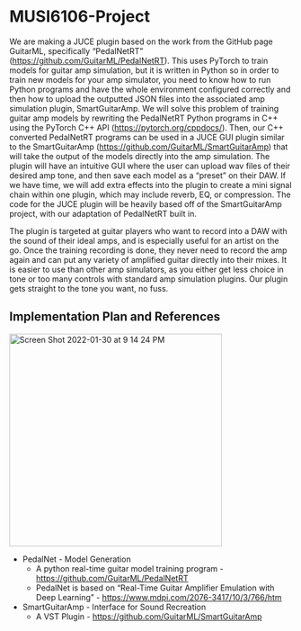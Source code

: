 # MUSI6106-Project

We are making a JUCE plugin based on the work from the GitHub page GuitarML, specifically “PedalNetRT” (https://github.com/GuitarML/PedalNetRT). This uses PyTorch to train models for guitar amp simulation, but it is written in Python so in order to train new models for your amp simulator, you need to know how to run Python programs and have the whole environment configured correctly and then how to upload the outputted JSON files into the associated amp simulation plugin, SmartGuitarAmp. We will solve this problem of training guitar amp models by rewriting the PedalNetRT Python programs in C++ using the PyTorch C++ API (https://pytorch.org/cppdocs/). Then, our C++ converted PedalNetRT programs can be used in a JUCE GUI plugin similar to the SmartGuitarAmp (https://github.com/GuitarML/SmartGuitarAmp) that will take the output of the models directly into the amp simulation. The plugin will have an intuitive GUI where the user can upload wav files of their desired amp tone, and then save each model as a “preset” on their DAW. If we have time, we will add extra effects into the plugin to create a mini signal chain within one plugin, which may include reverb, EQ, or compression. The code for the JUCE plugin will be heavily based off of the SmartGuitarAmp project, with our adaptation of PedalNetRT built in. 

The plugin is targeted at guitar players who want to record into a DAW with the sound of their ideal amps, and is especially useful for an artist on the go. Once the training recording is done, they never need to record the amp again and can put any variety of amplified guitar directly into their mixes. It is easier to use than other amp simulators, as you either get less choice in tone or too many controls with standard amp simulation plugins. Our plugin gets straight to the tone you want, no fuss.

## Implementation Plan and References
<img width="378" alt="Screen Shot 2022-01-30 at 9 14 24 PM" src="https://user-images.githubusercontent.com/63812135/151730174-92bc3f79-4e5c-4c28-a47e-ff160b491869.png">

- PedalNet - Model Generation
  -  A python real-time guitar model training program - https://github.com/GuitarML/PedalNetRT
  - PedalNet is based on “Real-Time Guitar Amplifier Emulation with Deep Learning” - https://www.mdpi.com/2076-3417/10/3/766/htm
- SmartGuitarAmp - Interface for Sound Recreation
  - A VST Plugin - https://github.com/GuitarML/SmartGuitarAmp

